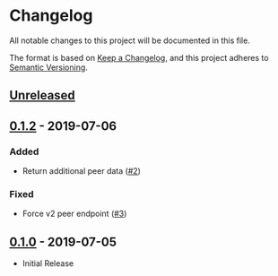 # Changelog

All notable changes to this project will be documented in this file.

The format is based on [Keep a Changelog](https://keepachangelog.com/en/1.0.0/),
and this project adheres to [Semantic Versioning](https://semver.org/spec/v2.0.0.html).

## [Unreleased]

## [0.1.2] - 2019-07-06

### Added

-   Return additional peer data ([#2])

### Fixed

-   Force v2 peer endpoint ([#3])

## [0.1.0] - 2019-07-05

-   Initial Release

[unreleased]: https://github.com/ARKEcosystem/typescript-peers/compare/master...develop
[0.1.2]: https://github.com/ARKEcosystem/core/compare/0.1.0...0.1.2
[0.1.0]: https://github.com/ARKEcosystem/core/tree/0.1.0
[#2]: https://github.com/ArkEcosystem/typescript-peers/pull/2
[#3]: https://github.com/ArkEcosystem/typescript-peers/pull/3
